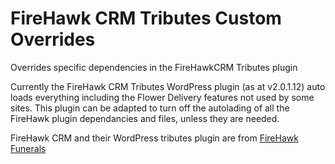 # FireHawk CRM Tributes Custom Overrides
Overrides specific dependencies in the FireHawkCRM Tributes plugin

Currently the FireHawk CRM Tributes WordPress plugin (as at v2.0.1.12) auto loads everything including the Flower Delivery features not used by some sites.
This plugin can be adapted to turn off the autolading of all the FireHawk plugin dependancies and files, unless they are needed.

FireHawk CRM and their WordPress tributes plugin are from [FireHawk Funerals](https://firehawkfunerals.com)

